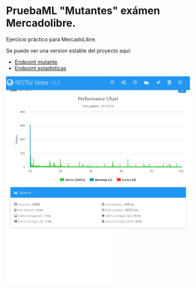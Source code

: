 # PruebaML "Mutantes" exámen Mercadolibre.

Ejercicio práctico para MercadoLibre. 

Se puede ver una version estable del proyecto aqui:

- [Endpoint mutante](http://35.199.98.123:8080/ml/mutant/).
- [Endpoint estadísticas](http://35.199.98.123:8080/ml/stats)

![imagen](./images/prueba.jpg)
<embed src="/documents/Examen Mercadolibre  - Mutantes.pdf" type="application/pdf">

